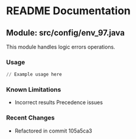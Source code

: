 # README Documentation

## Module: src/config/env_97.java

This module handles logic errors operations.

### Usage

```python
// Example usage here
```

### Known Limitations

- Incorrect results Precedence issues

### Recent Changes

- Refactored in commit 105a5ca3
